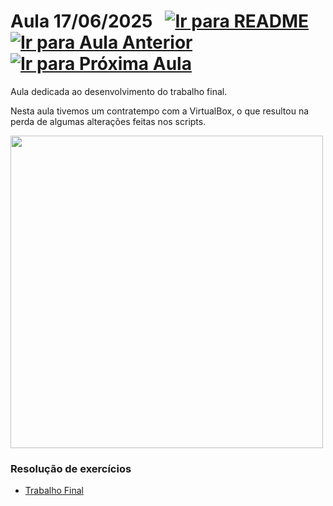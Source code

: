 # Aula 17/06/2025 &nbsp; [![Ir para README](https://img.shields.io/badge/Indice-Verde?style=for-the-badge)](../README.md#indice) &nbsp; [![Ir para Aula Anterior](https://img.shields.io/badge/Anterior-Aula%2014-007ACC?style=for-the-badge)](../aulas/16-06-2025.md) [![Ir para Próxima Aula](https://img.shields.io/badge/Próxima-Aula%2015-007ACC?style=for-the-badge)](../aulas/18-06-2025.md)

<p>
  Aula dedicada ao desenvolvimento do trabalho final.
</p>

<p>
  Nesta aula tivemos um contratempo com a VirtualBox, o que resultou na perda de algumas alterações feitas nos scripts.
</p>


<img src="https://github.com/user-attachments/assets/0c3858e6-a213-4885-afce-b0caa172579f" width="500" />


### Resolução de exercícios

- [Trabalho Final](../fichas/trabalho_final.pdf)

